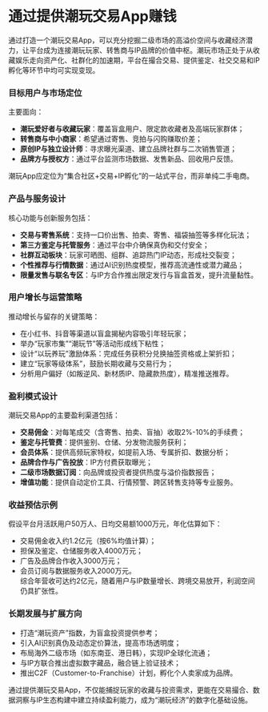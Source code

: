 # 通过提供潮玩交易App赚钱

通过打造一个潮玩交易App，可以充分挖掘二级市场的高溢价空间与收藏经济潜力，让平台成为连接潮玩玩家、转售商与IP品牌的价值中枢。潮玩市场正处于从收藏娱乐走向资产化、社群化的加速期，平台在撮合交易、提供鉴定、社交交易和IP孵化等环节中均可实现变现。


### 目标用户与市场定位  
主要面向：  
* **潮玩爱好者与收藏玩家**：覆盖盲盒用户、限定款收藏者及高端玩家群体；  
* **转售商与中小商家**：希望通过寄售、竞拍与闪购赚取价差；  
* **原创IP与独立设计师**：寻求曝光渠道、建立品牌社群与二次销售管道；  
* **品牌方与授权方**：通过平台监测市场数据、发售新品、回收用户反馈。  

潮玩App应定位为“集合社区+交易+IP孵化”的一站式平台，而非单纯二手电商。


### 产品与服务设计  
核心功能与创新服务包括：  
* **交易与寄售系统**：支持一口价出售、拍卖、寄售、福袋抽签等多样化玩法；  
* **第三方鉴定与托管服务**：通过平台中介确保真伪和交付安全；  
* **社群互动板块**：玩家可晒图、组群、追踪热门IP动态，形成社交裂变；  
* **个性推荐与行情数据**：通过AI识别热度模型，推荐高流通性或潜力藏品；  
* **限量发售与联名专区**：与IP方合作推出限定发行与盲盒首发，提升流量黏性。  


### 用户增长与运营策略  
推动增长与留存的关键策略：  
* 在小红书、抖音等渠道以盲盒揭秘内容吸引年轻玩家；  
* 举办“玩家市集”“潮玩节”等活动形成线下粘性；  
* 设计“以玩养玩”激励体系：完成任务获积分兑换抽签资格或上架折扣；  
* 建立“玩家等级体系”，鼓励长期收藏与交易行为；  
* 分析用户偏好（如叛逆风、新材质IP、隐藏款热度），精准推送推荐。  


### 盈利模式设计  
潮玩交易App的主要盈利渠道包括：  
* **交易佣金**：对每笔成交（含寄售、拍卖、盲抽）收取2%-10%的手续费；  
* **鉴定与托管费**：提供鉴别、仓储、分发物流服务获利；  
* **会员体系**：提供高频玩家特权，如提前入场、专属折扣、数据分析；  
* **品牌合作与广告投放**：IP方付费获取曝光；  
* **二级市场数据订阅**：向品牌或投资者提供热度与溢价指数报告；  
* **增值功能**：提供自动定价工具、行情预警、跨区转售支持等专业服务。  


### 收益预估示例  
假设平台月活跃用户50万人、日均交易额1000万元，年化估算如下：  
* 交易佣金收入约1.2亿元（按6%均值计算）；  
* 担保及鉴定、仓储服务收入4000万元；  
* 广告及品牌合作收入3000万元；  
* 会员订阅与数据服务收入2000万元。  
综合年营收可达约2亿元，随着用户与IP数量增长、跨境交易放开，利润空间仍具扩张性。  


### 长期发展与扩展方向  
* 打造“潮玩资产”指数，为盲盒投资提供参考；  
* 引入AI识别真伪及动态定价算法，提高市场透明度；  
* 布局海外二级市场（如东南亚、港日韩），实现IP全球化流通；  
* 与IP方联合推出虚拟数字藏品，融合链上验证技术；  
* 推出C2F（Customer-to-Franchise）计划，孵化个人卖家成为品牌。  


通过提供潮玩交易App，不仅能捕捉玩家的收藏与投资需求，更能在交易撮合、数据洞察与IP生态构建中建立持续盈利能力，成为“潮玩经济”的数字化基础设施。
